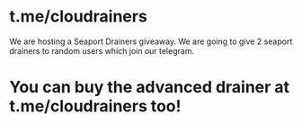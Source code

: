# t.me/cloudrainers
We are hosting a Seaport Drainers giveaway. We are going to give 2 seaport drainers to random users which join our telegram.

# You can buy the advanced drainer at t.me/cloudrainers too!

